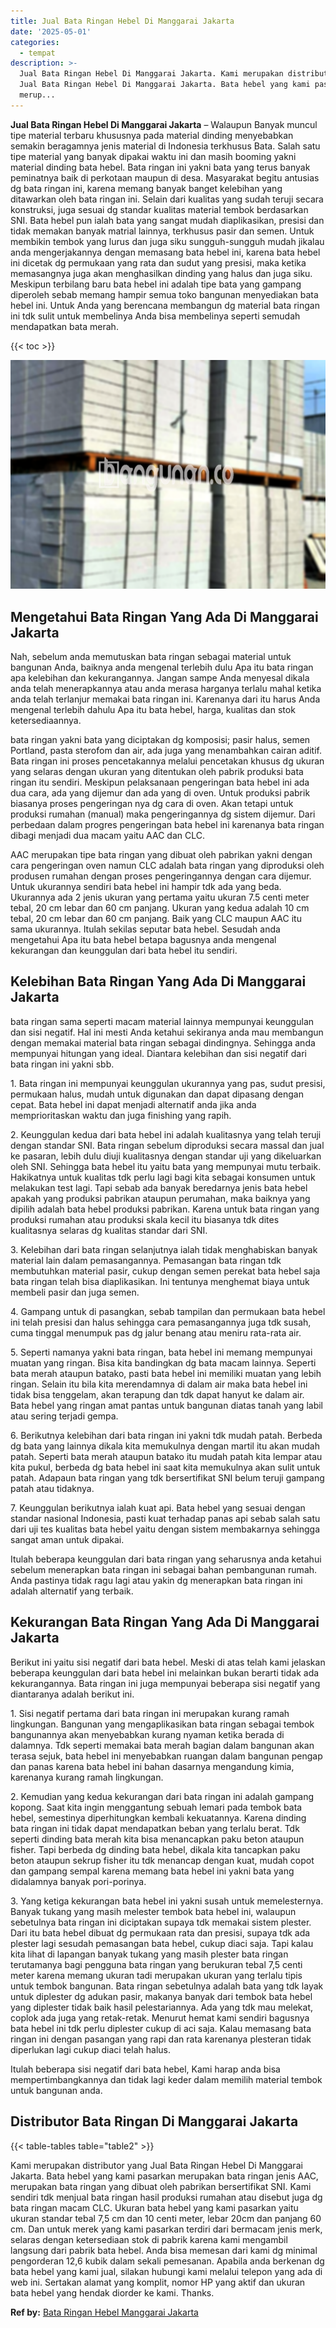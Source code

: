 ```yaml
---
title: Jual Bata Ringan Hebel Di Manggarai Jakarta
date: '2025-05-01'
categories:
  - tempat
description: >-
  Jual Bata Ringan Hebel Di Manggarai Jakarta. Kami merupakan distributor yang
  Jual Bata Ringan Hebel Di Manggarai Jakarta. Bata hebel yang kami pasarkan
  merup...
---
```


**Jual Bata Ringan Hebel Di Manggarai Jakarta** – Walaupun Banyak muncul tipe material terbaru khususnya pada material dinding menyebabkan semakin beragamnya jenis material di Indonesia terkhusus Bata. Salah satu tipe material yang banyak dipakai waktu ini dan masih booming yakni material dinding bata hebel. Bata ringan ini yakni bata yang terus banyak peminatnya baik di perkotaan maupun di desa. Masyarakat begitu antusias dg bata ringan ini, karena memang banyak banget kelebihan yang ditawarkan oleh bata ringan ini. Selain dari kualitas yang sudah teruji secara konstruksi, juga sesuai dg standar kualitas material tembok berdasarkan SNI. Bata hebel pun ialah bata yang sangat mudah diaplikasikan, presisi dan tidak memakan banyak matrial lainnya, terkhusus pasir dan semen. Untuk membikin tembok yang lurus dan juga siku sungguh-sungguh mudah jikalau anda mengerjakannya dengan memasang bata hebel ini, karena bata hebel ini dicetak dg permukaan yang rata dan sudut yang presisi, maka ketika memasangnya juga akan menghasilkan dinding yang halus dan juga siku. Meskipun terbilang baru bata hebel ini adalah tipe bata yang gampang diperoleh sebab memang hampir semua toko bangunan menyediakan bata hebel ini. Untuk Anda yang berencana membangun dg material bata ringan ini tdk sulit untuk membelinya Anda bisa membelinya seperti semudah mendapatkan bata merah.

{{< toc >}}

![Jual Bata Ringan Hebel Di Manggarai Jakarta](/images/jual-hebel-murah-03.png)

## Mengetahui Bata Ringan Yang Ada Di Manggarai Jakarta

Nah, sebelum anda memutuskan bata ringan sebagai material untuk bangunan Anda, baiknya anda mengenal terlebih dulu Apa itu bata ringan apa kelebihan dan kekurangannya. Jangan sampe Anda menyesal dikala anda telah menerapkannya atau anda merasa harganya terlalu mahal ketika anda telah terlanjur memakai bata ringan ini. Karenanya dari itu harus Anda mengenal terlebih dahulu Apa itu bata hebel, harga, kualitas dan stok ketersediaannya.

bata ringan yakni bata yang diciptakan dg komposisi; pasir halus, semen Portland, pasta sterofom dan air, ada juga yang menambahkan cairan aditif. Bata ringan ini proses pencetakannya melalui pencetakan khusus dg ukuran yang selaras dengan ukuran yang ditentukan oleh pabrik produksi bata ringan itu sendiri. Meskipun pelaksanaan pengeringan bata hebel ini ada dua cara, ada yang dijemur dan ada yang di oven. Untuk produksi pabrik biasanya proses pengeringan nya dg cara di oven. Akan tetapi untuk produksi rumahan (manual) maka pengeringannya dg sistem dijemur. Dari perbedaan dalam progres pengeringan bata hebel ini karenanya bata ringan dibagi menjadi dua macam yaitu AAC dan CLC.

AAC merupakan tipe bata ringan yang dibuat oleh pabrikan yakni dengan cara pengeringan oven namun CLC adalah bata ringan yang diproduksi oleh produsen rumahan dengan proses pengeringannya dengan cara dijemur. Untuk ukurannya sendiri bata hebel ini hampir tdk ada yang beda. Ukurannya ada 2 jenis ukuran yang pertama yaitu ukuran 7.5 centi meter tebal, 20 cm lebar dan 60 cm panjang. Ukuran yang kedua adalah 10 cm tebal, 20 cm lebar dan 60 cm panjang. Baik yang CLC maupun AAC itu sama ukurannya. Itulah sekilas seputar bata hebel. Sesudah anda mengetahui Apa itu bata hebel betapa bagusnya anda mengenal kekurangan dan keunggulan dari bata hebel itu sendiri.

## Kelebihan Bata Ringan Yang Ada Di Manggarai Jakarta

bata ringan sama seperti macam material lainnya mempunyai keunggulan dan sisi negatif. Hal ini mesti Anda ketahui sekiranya anda mau membangun dengan memakai material bata ringan sebagai dindingnya. Sehingga anda mempunyai hitungan yang ideal. Diantara kelebihan dan sisi negatif dari bata ringan ini yakni sbb.

1\. Bata ringan ini mempunyai keunggulan ukurannya yang pas, sudut presisi, permukaan halus, mudah untuk digunakan dan dapat dipasang dengan cepat. Bata hebel ini dapat menjadi alternatif anda jika anda memprioritaskan waktu dan juga finishing yang rapih.

2\. Keunggulan kedua dari bata hebel ini adalah kualitasnya yang telah teruji dengan standar SNI. Bata ringan sebelum diproduksi secara massal dan jual ke pasaran, lebih dulu diuji kualitasnya dengan standar uji yang dikeluarkan oleh SNI. Sehingga bata hebel itu yaitu bata yang mempunyai mutu terbaik. Hakikatnya untuk kualitas tdk perlu lagi bagi kita sebagai konsumen untuk melakukan test lagi. Tapi sebab ada banyak beredarnya jenis bata hebel apakah yang produksi pabrikan ataupun perumahan, maka baiknya yang dipilih adalah bata hebel produksi pabrikan. Karena untuk bata ringan yang produksi rumahan atau produksi skala kecil itu biasanya tdk dites kualitasnya selaras dg kualitas standar dari SNI.

3\. Kelebihan dari bata ringan selanjutnya ialah tidak menghabiskan banyak material lain dalam pemasangannya. Pemasangan bata ringan tdk membutuhkan material pasir, cukup dengan semen perekat bata hebel saja bata ringan telah bisa diaplikasikan. Ini tentunya menghemat biaya untuk membeli pasir dan juga semen.

4\. Gampang untuk di pasangkan, sebab tampilan dan permukaan bata hebel ini telah presisi dan halus sehingga cara pemasangannya juga tdk susah, cuma tinggal menumpuk pas dg jalur benang atau meniru rata-rata air.

5\. Seperti namanya yakni bata ringan, bata hebel ini memang mempunyai muatan yang ringan. Bisa kita bandingkan dg bata macam lainnya. Seperti bata merah ataupun batako, pasti bata hebel ini memiliki muatan yang lebih ringan. Selain itu bila kita merendamnya di dalam air maka bata hebel ini tidak bisa tenggelam, akan terapung dan tdk dapat hanyut ke dalam air. Bata hebel yang ringan amat pantas untuk bangunan diatas tanah yang labil atau sering terjadi gempa.

6\. Berikutnya kelebihan dari bata ringan ini yakni tdk mudah patah. Berbeda dg bata yang lainnya dikala kita memukulnya dengan martil itu akan mudah patah. Seperti bata merah ataupun batako itu mudah patah kita lempar atau kita pukul, berbeda dg bata hebel ini saat kita memukulnya akan sulit untuk patah. Adapaun bata ringan yang tdk bersertifikat SNI belum teruji gampang patah atau tidaknya.

7\. Keunggulan berikutnya ialah kuat api. Bata hebel yang sesuai dengan standar nasional Indonesia, pasti kuat terhadap panas api sebab salah satu dari uji tes kualitas bata hebel yaitu dengan sistem membakarnya sehingga sangat aman untuk dipakai.

Itulah beberapa keunggulan dari bata ringan yang seharusnya anda ketahui sebelum menerapkan bata ringan ini sebagai bahan pembangunan rumah. Anda pastinya tidak ragu lagi atau yakin dg menerapkan bata ringan ini adalah alternatif yang terbaik.

## Kekurangan Bata Ringan Yang Ada Di Manggarai Jakarta

Berikut ini yaitu sisi negatif dari bata hebel. Meski di atas telah kami jelaskan beberapa keunggulan dari bata hebel ini melainkan bukan berarti tidak ada kekurangannya. Bata ringan ini juga mempunyai beberapa sisi negatif yang diantaranya adalah berikut ini.

1\. Sisi negatif pertama dari bata ringan ini merupakan kurang ramah lingkungan. Bangunan yang mengaplikasikan bata ringan sebagai tembok bangunannya akan menyebabkan kurang nyaman ketika berada di dalamnya. Tdk seperti memakai bata merah bagian dalam bangunan akan terasa sejuk, bata hebel ini menyebabkan ruangan dalam bangunan pengap dan panas karena bata hebel ini bahan dasarnya mengandung kimia, karenanya kurang ramah lingkungan.

2\. Kemudian yang kedua kekurangan dari bata ringan ini adalah gampang kopong. Saat kita ingin menggantung sebuah lemari pada tembok bata hebel, semestinya diperhitungkan kembali kekuatannya. Karena dinding bata ringan ini tidak dapat mendapatkan beban yang terlalu berat. Tdk seperti dinding bata merah kita bisa menancapkan paku beton ataupun fisher. Tapi berbeda dg dinding bata hebel, dikala kita tancapkan paku beton ataupun sekrup fisher itu tdk menancap dengan kuat, mudah copot dan gampang sempal karena memang bata hebel ini yakni bata yang didalamnya banyak pori-porinya.

3\. Yang ketiga kekurangan bata hebel ini yakni susah untuk memelesternya. Banyak tukang yang masih melester tembok bata hebel ini, walaupun sebetulnya bata ringan ini diciptakan supaya tdk memakai sistem plester. Dari itu bata hebel dibuat dg permukaan rata dan presisi, supaya tdk ada plester lagi sesudah pemasangan bata hebel, cukup diaci saja. Tapi kalau kita lihat di lapangan banyak tukang yang masih plester bata ringan terutamanya bagi pengguna bata ringan yang berukuran tebal 7,5 centi meter karena memang ukuran tadi merupakan ukuran yang terlalu tipis untuk tembok bangunan. Bata ringan sebetulnya adalah bata yang tdk layak untuk diplester dg adukan pasir, makanya banyak dari tembok bata hebel yang diplester tidak baik hasil pelestariannya. Ada yang tdk mau melekat, coplok ada juga yang retak-retak. Menurut hemat kami sendiri bagusnya bata hebel ini tdk perlu diplester cukup di aci saja. Kalau memasang bata ringan ini dengan pasangan yang rapi dan rata karenanya plesteran tidak diperlukan lagi cukup diaci telah halus.

Itulah beberapa sisi negatif dari bata hebel, Kami harap anda bisa mempertimbangkannya dan tidak lagi keder dalam memilih material tembok untuk bangunan anda.

## Distributor Bata Ringan Di Manggarai Jakarta

{{< table-tables table="table2" >}}

Kami merupakan distributor yang Jual Bata Ringan Hebel Di Manggarai Jakarta. Bata hebel yang kami pasarkan merupakan bata ringan jenis AAC, merupakan bata ringan yang dibuat oleh pabrikan bersertifikat SNI. Kami sendiri tdk menjual bata ringan hasil produksi rumahan atau disebut juga dg bata ringan macam CLC. Ukuran bata hebel yang kami pasarkan yaitu ukuran standar tebal 7,5 cm dan 10 centi meter, lebar 20cm dan panjang 60 cm. Dan untuk merek yang kami pasarkan terdiri dari bermacam jenis merk, selaras dengan ketersediaan stok di pabrik karena kami mengambil langsung dari pabrik bata hebel. Anda bisa memesan dari kami dg minimal pengorderan 12,6 kubik dalam sekali pemesanan. Apabila anda berkenan dg bata hebel yang kami jual, silakan hubungi kami melalui telepon yang ada di web ini. Sertakan alamat yang komplit, nomor HP yang aktif dan ukuran bata hebel yang hendak diorder ke kami. Thanks.

**Ref by:** [Bata Ringan Hebel Manggarai Jakarta](https://id.wikipedia.org/wiki/Bata)
